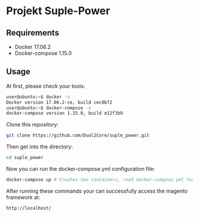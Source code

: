 # Projekt Suple-Power

## Requirements
* Docker 17.06.2
* Docker-compose 1.15.0

## Usage

At first, please check your tools:
```bash
user@ubuntu:~$ docker -v
Docker version 17.06.2-ce, build cec0b72
user@ubuntu:~$ docker-compose -v
docker-compose version 1.15.0, build e12f3b9
```
Clone this repository:
```bash
git clone https://github.com/Dual2Core/suple_power.git
```
Then get into the directory:
```bash
cd suple_power
```
Now you can run the docker-compose.yml configuration file:
```bash
docker-compose up # Creates two containers, read docker-compose.yml for more info
```
After running these commands your can successfully access the magento framework at:
```bash
http://localhost/
```
